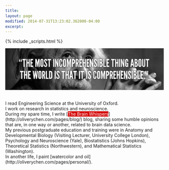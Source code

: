 ```yaml
---
title: 
layout: page
modified: 2014-07-31T13:23:02.362000-04:00
excerpt: 
---
```

{% include _scripts.html %}

![x](/images/Einstein.jpg)

<!--
<script type="text/javascript">
var col = new String();
var x=1;var y;

function blink()
{
 if(x%2) 
 {
  col = "rgb(255,0,0)";
 }else{
  col = "rgb(255,255,255)";
 }

 aF.style.color=col;x++;if(x>2){x=1};setTimeout("blink()",500);
}
</script>
-->
<style>
mark { 
    background-color: #D40000;
    color: white;
}
</style>


<script type="text/javascript">
var col = new String();
var x=1;var y;

function blink()
{
 if(x%2) 
 {
  col = "rgb(0,0,0)";
 }else{
  col = "rgb(255,255,255)";
 }

 aF.style.color=col;x++;if(x>2){x=1};setTimeout("blink()",500);
}
</script>

<script>
  (function(i,s,o,g,r,a,m){i['GoogleAnalyticsObject']=r;i[r]=i[r]||function(){
  (i[r].q=i[r].q||[]).push(arguments)},i[r].l=1*new Date();a=s.createElement(o),
  m=s.getElementsByTagName(o)[0];a.async=1;a.src=g;m.parentNode.insertBefore(a,m)
  })(window,document,'script','https://www.google-analytics.com/analytics.js','ga');

  ga('create', 'UA-64829092-1', 'auto');
  ga('send', 'pageview');

</script>

<br>
I read Engineering Science at the University of Oxford.

<br>
I work on research in statistics and neuroscience. <br />
During my spare time, I write [<mark>The Brain Whispers</mark>](http://oliverychen.com/pages/blog/) blog, sharing some humble opinions that are, in one way or another, related to brain data science. 

<br>
My previous postgraduate education and training were in Anatomy and Developmental Biology (Visiting
Lecturer, University College London), Psychology and Neuroscience (Yale), Biostatistics (Johns Hopkins), Theoretical Statistics (Northwestern), and Mathematical Statistics (Washington).

<br>
In another life, I paint [watercolor and oil](http://oliverychen.com/pages/personal/). 

<!--I am passionate about developing my knowledge to understand the unknowns
of the human brain and its pathology. I am especially interested in being an advocate to
raise society’s awareness of diseases caused by the human brain and to help make scientific progress on diagnoses, treatments, cures and management of these diseases.
-->
<!--
I work on research in the multidisciplinary area between statistics, computer science, and neuroscience. I am passionate about developing and implementing statistical theory, methods, and computer algorithms to understand the unknowns of the human brain and its pathology. I am especially interested in being an advocate to raise society’s awareness of diseases caused by human brain and to help make scientific progress on diagnoses, treatments, cures and management of these diseases.
-->

<!--
<br />
My **<font color="#1122CC">curriculum vitae</font>** is [here](/files/doc/CV_Chen_Feb_2015.pdf).
-->
<!--
<br />
**<font color="#1122CC">News</font>**: 

<br />
-->
<!--
Zeki and Chén <a id="aF" href="/files/doc/Bayesian_brain.pdf" style="text-decoration: none"><b>*The Bayesian-Laplacian Brain*</b><br>
-->
<!--Zeki and Chén [The Bayesian-Laplacian Brain](/files/doc/Bayesian_brain.pdf).-->
<!--
<br />
[The History of the Future of Neuro-ophthalmology Imaging in China](/files/doc/Neuro-ophthalmology.pdf).
-->
<!--
<br />
I recently wrote [The Role of Statistics in Contemporary Brain Science](/files/doc/Fisher.pdf) discussing the contribution statistics makes to neuroscience. 
-->
<!--
<br />
Chén et al. <i>High-dimensional Brain Mediation</i> [Preprint](/files/doc/HDMM.pdf)

<body onload="blink()">
-->


<!--[Here](/images/Tarren.JPEG) is a very generous and helpful comment from Brian Tarran, the editor of <i>Significance<i/>, the <i>Royal Statistical Society<i/>. -->

<!--
<br>  I am interested in three main problems:

- **High-dimensional brain mediation analysis**: when I hit your hand hard (there is an input), and you tell me that hurts (there is an output), which parts of your brain are potentially activated (there is an intermediate variable - brain - that is mediating the process)?

- **Causal inference**: when I hit your hand hard, several parts of your brain are activated, and you tell me that hurts, (1) do some parts of your brain get activated first; (2) if so, (how) does the activation of some parts of the brain "causes" the activation of other parts; and (3) can we use brain signals to predict behaviors?

- **Graph estimation**: when I hit your hand hard, and you tell me that hurts, what does your brain network look like? Before hitting your hand, I show you a picture of my hand and a picture of a [hammer](/images/hammer.jpg), does your brain signal differ? Can I predict what you see using your brain signals?

Above I use an example of my hitting your hand. However, many extensions exist. For mediation analysis, the input can be extended to visual (presenting you different objects), auditory (playing you different types of sounds), etc., and the output can be extended to verbal (you tell me what you see, hear, or how you feel), movement (according to the input, choose to click a button or not), etc. Furthermore, it can be extended to where there is not any known input, for example, you tell me what you are thinking (output), and I wish to use your brain signals to predict whether you are lying. Moreover, it can be extended to where there is not any input, nor output. For example, we wish to decode your dream. For causal inference and graph estimation, it is interesting to study resting-state "causality" and network.

<br> 
Scientifically, I aim to develope my knowledge in statistis, computer science, behavioral and clinical neuroscience, psychology, and use brain data, to understand the brain, and ultimately, to understand who we are.



<!--
- (Brain) mediation analysis: theory and methods. For example, he is interested when the intermediate variable is a high-dimensional vector ( > 200,000 voxels).

- **Causal inferenceComputational modelling and programming

- Computational (theoretical) neuroscience

- High-dimensional longitudinal functional data analysis

<br />
I am interested in the following scientific areas

- Behavioral and clinical Neuroscience, and Psychology

- Structural and functional MRI

- Graph estimation, in particular high-dimensional (brain) graph estimation
-->

<!--Previously, I had worked on projects relating to partial correlation estimation and smoothing, semiparametric regression, and cross-over experimental design.
-->